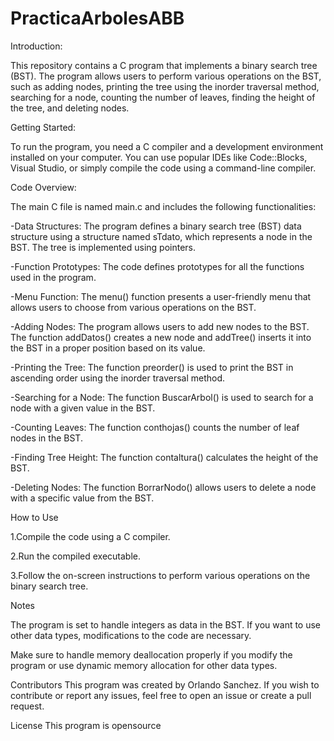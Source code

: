 # PracticaArbolesABB
Introduction:

This repository contains a C program that implements a binary search tree (BST). The program allows users to perform various operations on the BST, such as adding nodes, printing the tree using the inorder traversal method, searching for a node, counting the number of leaves, finding the height of the tree, and deleting nodes.

Getting Started:

To run the program, you need a C compiler and a development environment installed on your computer. You can use popular IDEs like Code::Blocks, Visual Studio, or simply compile the code using a command-line compiler.

Code Overview:

The main C file is named main.c and includes the following functionalities:

-Data Structures: The program defines a binary search tree (BST) data structure using a structure named sTdato, which represents a node in the BST. The tree is implemented using pointers.

-Function Prototypes: The code defines prototypes for all the functions used in the program.

-Menu Function: The menu() function presents a user-friendly menu that allows users to choose from various operations on the BST.

-Adding Nodes: The program allows users to add new nodes to the BST. The function addDatos() creates a new node and addTree() inserts it into the BST in a proper position based on its value.

-Printing the Tree: The function preorder() is used to print the BST in ascending order using the inorder traversal method.

-Searching for a Node: The function BuscarArbol() is used to search for a node with a given value in the BST.

-Counting Leaves: The function conthojas() counts the number of leaf nodes in the BST.

-Finding Tree Height: The function contaltura() calculates the height of the BST.

-Deleting Nodes: The function BorrarNodo() allows users to delete a node with a specific value from the BST.



How to Use

1.Compile the code using a C compiler.

2.Run the compiled executable.

3.Follow the on-screen instructions to perform various operations on the binary search tree.



Notes

The program is set to handle integers as data in the BST. If you want to use other data types, modifications to the code are necessary.

Make sure to handle memory deallocation properly if you modify the program or use dynamic memory allocation for other data types.

Contributors
This program was created by Orlando Sanchez. If you wish to contribute or report any issues, feel free to open an issue or create a pull request.

License
This program is opensource
